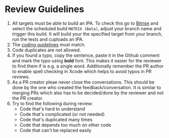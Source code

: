 # Review Guidelines

1. All targets must be able to build an IPA. To check this go to [Bitrise](https://app.bitrise.io/) and select the scheduled build `MATRIX (Beta)`, adjust your branch name and trigger this build. It will build your the specified target from your branch, run the tests and cuploads an IPA. 
1. The [coding guidelines](./ios-coding-guidelines.md) must match.
1. Code duplicates are not allowed.
1. If you found a typo, copy the sentence, paste it in the Github comment and mark the typo using **bold** font. This makes it easier for the reviewer to find them if is e.g. a single word. Additionally remember the PR author to enable spell checking in Xcode which helps to avoid typos in PR reviews.
1. As a PR creator pleae never close the conversations. This should be done by the one who created the feedback/conversation. It is similar to merging PRs which also has to be decided/done by the reviewer and not the PR creator.
1. Try to find the following during review:
    - Code that's hard to understand
    - Code that's complicated (or not needed)
    - Code that's duplicated many times
    - Code that depends too much on other code
    - Code that can't be replaced easily
